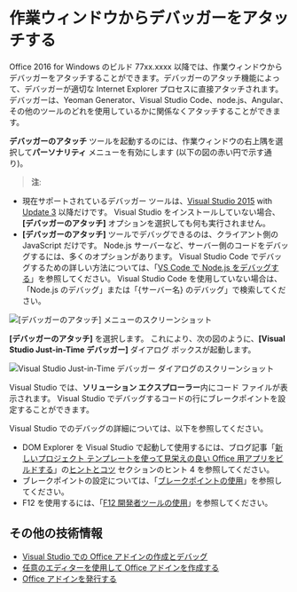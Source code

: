 # <a name="attach-a-debugger-from-the-task-pane"></a>作業ウィンドウからデバッガーをアタッチする

Office 2016 for Windows のビルド 77xx.xxxx 以降では、作業ウィンドウからデバッガーをアタッチすることができます。デバッガーのアタッチ機能によって、デバッガーが適切な Internet Explorer プロセスに直接アタッチされます。デバッガーは、Yeoman Generator、Visual Studio Code、node.js、Angular、その他のツールのどれを使用しているかに関係なくアタッチすることができます。 

**デバッガーのアタッチ** ツールを起動するのには、作業ウィンドウの右上隅を選択して**パーソナリティ** メニューを有効にします (以下の図の赤い円で示す通り)。   

 >  **注**:  
   - 現在サポートされているデバッガー ツールは、[Visual Studio 2015](https://www.visualstudio.com/downloads/) with [Update 3](https://msdn.microsoft.com/en-us/library/mt752379.aspx) 以降だけです。 Visual Studio をインストールしていない場合、**[デバッガーのアタッチ]** オプションを選択しても何も実行されません。   
   - **[デバッガーのアタッチ]** ツールでデバッグできるのは、クライアント側の JavaScript だけです。 Node.js サーバーなど、サーバー側のコードをデバッグするには、多くのオプションがあります。 Visual Studio Code でデバッグするための詳しい方法については、「[VS Code で Node.js をデバッグする](https://code.visualstudio.com/docs/nodejs/nodejs-debugging)」を参照してください。 Visual Studio Code を使用していない場合は、「Node.js のデバッグ」または「{サーバー名} のデバッグ」で検索してください。

![[デバッガーのアタッチ] メニューのスクリーンショット](../../images/attach-debugger.png)

**[デバッガーのアタッチ]** を選択します。 これにより、次の図のように、**[Visual Studio Just-in-Time デバッガー]** ダイアログ ボックスが起動します。 

![Visual Studio Just-in-Time デバッガー ダイアログのスクリーンショット](../../images/visual-studio-debugger.png)

Visual Studio では、**ソリューション エクスプローラー**内にコード ファイルが表示されます。   Visual Studio でデバッグするコードの行にブレークポイントを設定することができます。

Visual Studio でのデバッグの詳細については、以下を参照してください。

-   DOM Explorer を Visual Studio で起動して使用するには、ブログ記事「[新しいプロジェクト テンプレートを使って見栄えの良い Office 用アプリをビルドする](https://blogs.msdn.microsoft.com/officeapps/2013/04/16/building-great-looking-apps-for-office-using-the-new-project-templates)」の[ヒントとコツ](https://blogs.msdn.microsoft.com/officeapps/2013/04/16/building-great-looking-apps-for-office-using-the-new-project-templates/#tips_tricks) セクションのヒント 4 を参照してください。
-   ブレークポイントの設定については、「[ブレークポイントの使用](https://msdn.microsoft.com/en-US/library/5557y8b4.aspx)」を参照してください。
-   F12 を使用するには、「[F12 開発者ツールの使用](https://msdn.microsoft.com/en-us/library/bg182326(v=vs.85).aspx)」を参照してください。

## <a name="additional-resources"></a>その他の技術情報

- [Visual Studio での Office アドインの作成とデバッグ](../../docs/get-started/create-and-debug-office-add-ins-in-visual-studio.md)
- [任意のエディターを使用して Office アドインを作成する](../../docs/get-started/create-an-office-add-in-using-any-editor.md)
- [Office アドインを発行する](../publish/publish.md)
